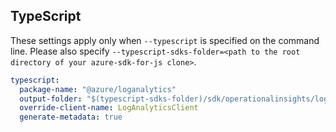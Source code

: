 
## TypeScript
These settings apply only when `--typescript` is specified on the command line.
Please also specify `--typescript-sdks-folder=<path to the root directory of your azure-sdk-for-js clone>`.

``` yaml $(typescript)
typescript:
  package-name: "@azure/loganalytics"
  output-folder: "$(typescript-sdks-folder)/sdk/operationalinsights/loganalytics"
  override-client-name: LogAnalyticsClient
  generate-metadata: true
```